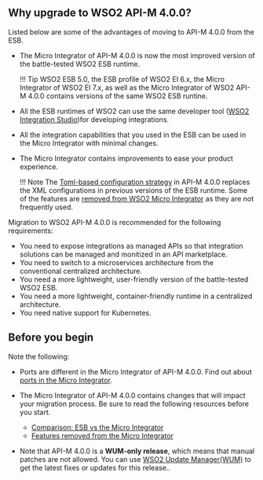 ## Why upgrade to WSO2 API-M 4.0.0?

Listed below are some of the advantages of moving to API-M 4.0.0 from the ESB.

-	The Micro Integrator of API-M 4.0.0 is now the most improved version of the battle-tested WSO2 ESB runtime.

	!!! Tip
		WSO2 ESB 5.0, the ESB profile of WSO2 EI 6.x, the Micro Integrator of WSO2 EI 7.x, as well as the Micro Integrator of WSO2 API-M 4.0.0 contains versions of the same WSO2 ESB runtine. 

-	All the ESB runtimes of WSO2 can use the same developer tool ([WSO2 Integration Studio](/../../../../integrate/develop/wso2-integration-studio))for developing integrations. 

-	All the integration capabilities that you used in the ESB can be used in the Micro Integrator with minimal changes.

-	The Micro Integrator contains improvements to ease your product experience.

	!!! Note
		The [Toml-based configuration strategy](/../../../../reference/config-catalog-mi) in API-M 4.0.0 replaces the XML configurations in previous versions of the ESB runtime. Some of the features are [removed from WSO2 Micro Integrator](/../../../../get-started/about-this-release/#features-removed) as they are not frequently used. 

Migration to WSO2 API-M 4.0.0 is recommended for the following requirements:

-	You need to expose integrations as managed APIs so that integration solutions can be managed and monitized in an API marketplace. 
-	You need to switch to a microservices architecture from the conventional centralized architecture.
-	You need a more lightweight, user-friendly version of the battle-tested WSO2 ESB.
-	You need a more lightweight, container-friendly runtime in a centralized architecture.
-	You need native support for Kubernetes.

## Before you begin

Note the following:

-	Ports are different in the Micro Integrator of API-M 4.0.0. Find out about [ports in the Micro Integrator](/../../../../install-and-setup/setup/mi-setup/changing_default_ports).
-	The Micro Integrator of API-M 4.0.0 contains changes that will impact your migration process. Be sure to read the following resources before you start. 

	-	[Comparison: ESB vs the Micro Integrator](/../../../../get-started/about-this-release/#feature-comparison)
	-	[Features removed from the Micro Integrator](/../../../../get-started/about-this-release/#features-removed)

-	Note that API-M 4.0.0 is a **WUM-only release**, which means that manual patches are not allowed. You can use [WSO2 Update Manager(WUM)](https://updates.docs.wso2.com/en/latest/updates/overview) to get the latest fixes or updates for this release..